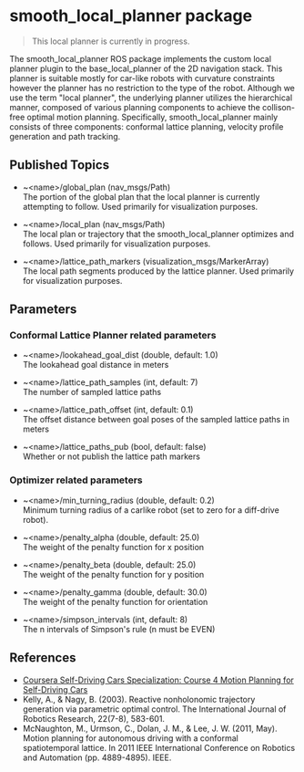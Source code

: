 # smooth_local_planner package

> This local planner is currently in progress.

The smooth_local_planner ROS package implements the custom local planner plugin to the base_local_planner of the 2D navigation stack. This planner is suitable mostly for car-like robots with curvature constraints however the planner has no restriction to the type of the robot. Although we use the term "local planner", the underlying planner utilizes the hierarchical manner, composed of various planning components to achieve the collison-free optimal motion planning. Specifically, smooth_local_planner mainly consists of three components: conformal lattice planning, velocity profile generation and path tracking.

## Published Topics

- ~\<name>\/global_plan (nav_msgs/Path)  
    The portion of the global plan that the local planner is currently attempting to follow. Used primarily for visualization purposes.

- ~\<name>\/local_plan (nav_msgs/Path)  
    The local plan or trajectory that the smooth_local_planner optimizes and follows. Used primarily for visualization purposes.

- ~\<name>\/lattice_path_markers (visualization_msgs/MarkerArray)  
    The local path segments produced by the lattice planner. Used primarily for visualization purposes.

## Parameters

### Conformal Lattice Planner related parameters

- ~\<name>\/lookahead_goal_dist (double, default: 1.0)  
    The lookahead goal distance in meters

- ~\<name>\/lattice_path_samples (int, default: 7)  
    The number of sampled lattice paths

- ~\<name>\/lattice_path_offset (int, default: 0.1)  
    The offset distance between goal poses of the sampled lattice paths in meters

- ~\<name>\/lattice_paths_pub (bool, default: false)  
    Whether or not publish the lattice path markers

### Optimizer related parameters

- ~\<name>\/min_turning_radius (double, default: 0.2)  
    Minimum turning radius of a carlike robot (set to zero for a diff-drive robot).

- ~\<name>\/penalty_alpha (double, default: 25.0)  
    The weight of the penalty function for x position

- ~\<name>\/penalty_beta (double, default: 25.0)  
    The weight of the penalty function for y position

- ~\<name>\/penalty_gamma (double, default: 30.0)  
    The weight of the penalty function for orientation

- ~\<name>\/simpson_intervals (int, default: 8)  
    The n intervals of Simpson's rule (n must be EVEN) 

## References

- [Coursera Self-Driving Cars Specialization: Course 4 Motion Planning for Self-Driving Cars](https://www.coursera.org/learn/motion-planning-self-driving-cars?specialization=self-driving-cars)
- Kelly, A., & Nagy, B. (2003). Reactive nonholonomic trajectory generation via parametric optimal control. The International Journal of Robotics Research, 22(7-8), 583-601.
- McNaughton, M., Urmson, C., Dolan, J. M., & Lee, J. W. (2011, May). Motion planning for autonomous driving with a conformal spatiotemporal lattice. In 2011 IEEE International Conference on Robotics and Automation (pp. 4889-4895). IEEE.